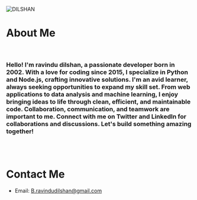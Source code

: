 ![DILSHAN](https://cardivo.vercel.app/api?name=HI%20!%20I%20AM%20,%20Ravindu%20%20%20%20Dilshan%20%20%F0%9F%91%8B&description=WELCOME%20TO%20MY%20GITHUB%20REPOSITORY&image=https://github.com/ravindudil5han.png&backgroundColor=%23ecf0f1&pattern=fallingTriangles&colorPattern=%23eaeaea&GitHub=ravindudil5han)


# About Me

<br>

### Hello! I'm ravindu dilshan, a passionate developer born in 2002. With a love for coding since 2015, I specialize in Python and Node.js, crafting innovative solutions. I'm an avid learner, always seeking opportunities to expand my skill set. From web applications to data analysis and machine learning, I enjoy bringing ideas to life through clean, efficient, and maintainable code. Collaboration, communication, and teamwork are important to me. Connect with me on Twitter and LinkedIn for collaborations and discussions. Let's build something amazing together!

<br>
<br>

# Contact Me
- Email: B.ravindudilshan@gmail.com
